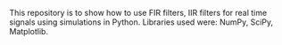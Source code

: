 This repository is to show how to use FIR filters, IIR filters for real time signals using simulations in Python. Libraries used were: NumPy, SciPy, Matplotlib.
